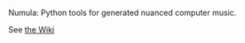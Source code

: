 Numula: Python tools for generated nuanced computer music.

See [the Wiki](https://github.com/davidpanderson/music/wiki)
